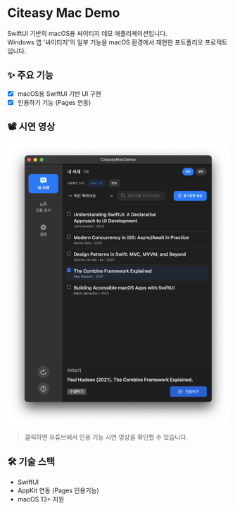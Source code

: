 # Citeasy Mac Demo

SwiftUI 기반의 macOS용 싸이티지 데모 애플리케이션입니다.  
Windows 앱 '싸이티지'의 일부 기능을 macOS 환경에서 재현한 포트폴리오 프로젝트입니다.

## ✨ 주요 기능

- [x] macOS용 SwiftUI 기반 UI 구현
- [x] 인용하기 기능 (Pages 연동)

## 📽️ 시연 영상

[![Demo](CiteasyMacDemo/screenshots/video_thumb.png)](https://youtu.be/G7nllkJsRis)
> 클릭하면 유튜브에서 인용 기능 시연 영상을 확인할 수 있습니다.

## 🛠️ 기술 스택

- SwiftUI
- AppKit 연동 (Pages 인용기능)
- macOS 13+ 지원


